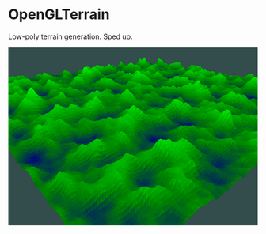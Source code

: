 # OpenGLTerrain

Low-poly terrain generation. Sped up.

![Example 1](https://github.com/Xeladarocks/OpenGLTerrain/blob/master/imgs/example_v1.0_1.png?raw=true)
